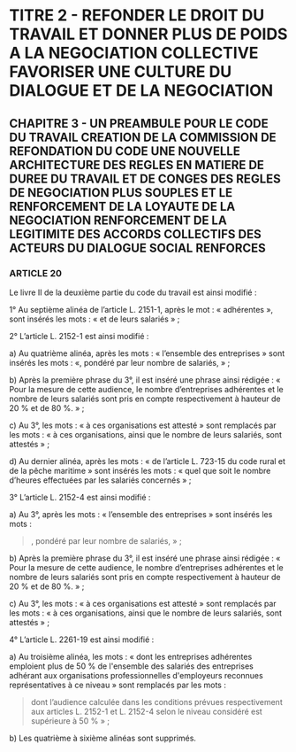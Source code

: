 # TITRE 2 - REFONDER LE DROIT DU TRAVAIL ET DONNER PLUS DE POIDS A LA NEGOCIATION COLLECTIVE FAVORISER UNE CULTURE DU DIALOGUE ET DE LA NEGOCIATION 

## CHAPITRE 3 - UN PREAMBULE POUR LE CODE DU TRAVAIL CREATION DE LA COMMISSION DE REFONDATION DU CODE UNE NOUVELLE ARCHITECTURE DES REGLES EN MATIERE DE DUREE DU TRAVAIL ET DE CONGES  DES REGLES DE NEGOCIATION PLUS SOUPLES ET LE RENFORCEMENT DE LA LOYAUTE DE LA NEGOCIATION  RENFORCEMENT DE LA LEGITIMITE DES ACCORDS COLLECTIFS DES ACTEURS DU DIALOGUE SOCIAL RENFORCES 

### ARTICLE 20

Le livre II de la deuxième partie du code du travail est ainsi modifié :

1° Au septième alinéa de l’article L. 2151-1, après le mot : « adhérentes », sont insérés
les mots : « et de leurs salariés » ;

2° L’article L. 2152-1 est ainsi modifié :

a) Au quatrième alinéa, après les mots : « l’ensemble des entreprises » sont insérés les
mots : «, pondéré par leur nombre de salariés, » ;

b) Après la première phrase du 3°, il est inséré une phrase ainsi rédigée : « Pour la mesure
de cette audience, le nombre d’entreprises adhérentes et le nombre de leurs salariés sont pris en
compte respectivement à hauteur de 20 % et de 80 %. » ;

c) Au 3°, les mots : « à ces organisations est attesté » sont remplacés par les mots : « à ces
organisations, ainsi que le nombre de leurs salariés, sont attestés » ;

d) Au dernier alinéa, après les mots : « de l’article L. 723-15 du code rural et de la pêche
maritime » sont insérés les mots : « quel que soit le nombre d’heures effectuées par les salariés
concernés » ;

3° L’article L. 2152-4 est ainsi modifié :

a) Au 3°, après les mots : « l’ensemble des entreprises » sont insérés les mots :

> , pondéré par leur nombre de salariés, » ;

b) Après la première phrase du 3°, il est inséré une phrase ainsi rédigée : « Pour la mesure
de cette audience, le nombre d’entreprises adhérentes et le nombre de leurs salariés sont pris en
compte respectivement à hauteur de 20 % et de 80 %. » ;

c) Au 3°, les mots : « à ces organisations est attesté » sont remplacés par les mots : « à ces
organisations, ainsi que le nombre de leurs salariés, sont attestés » ;

4° L’article L. 2261-19 est ainsi modifié :

a) Au troisième alinéa, les mots : « dont les entreprises adhérentes emploient plus de
50 % de l'ensemble des salariés des entreprises adhérant aux organisations professionnelles
d'employeurs reconnues représentatives à ce niveau » sont remplacés par les mots :

> dont l’audience calculée dans les conditions prévues respectivement aux articles L. 2152-1 et
L. 2152-4 selon le niveau considéré est supérieure à 50 % » ;

b) Les quatrième à sixième alinéas sont supprimés.


